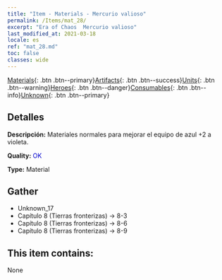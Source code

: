 ```yaml
---
title: "Item - Materials - Mercurio valioso"
permalink: /Items/mat_28/
excerpt: "Era of Chaos  Mercurio valioso"
last_modified_at: 2021-03-18
locale: es
ref: "mat_28.md"
toc: false
classes: wide
---
```

 [Materials](/es/Items/){: .btn .btn--primary}[Artifacts](/es/Items/Artifacts/){: .btn .btn--success}[Units](/es/Items/Units/){: .btn .btn--warning}[Heroes](/es/Items/Heroes/){: .btn .btn--danger}[Consumables](/es/Items/Consumables/){: .btn .btn--info}[Unknown](/es/Items/Unknown/){: .btn .btn--primary}

## Detalles
 **Descripción:** Materiales normales para mejorar el equipo de azul +2 a violeta.

 **Quality:** <span style="color: #0000CD">OK</span>

 **Type:** Material

## Gather

*    Unknown_17 
*    Capítulo 8 (Tierras fronterizas) -> 8-3 
*    Capítulo 8 (Tierras fronterizas) -> 8-6 
*    Capítulo 8 (Tierras fronterizas) -> 8-9 

## This item contains:

  None

